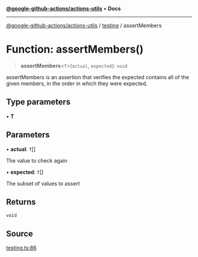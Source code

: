 [**@google-github-actions/actions-utils**](../../README.md) • **Docs**

***

[@google-github-actions/actions-utils](../../modules.md) / [testing](../README.md) / assertMembers

# Function: assertMembers()

> **assertMembers**\<`T`\>(`actual`, `expected`): `void`

assertMembers is an assertion that verifies the expected contains all of the
given members, in the order in which they were expected.

## Type parameters

• **T**

## Parameters

• **actual**: `T`[]

The value to check again

• **expected**: `T`[]

The subset of values to assert

## Returns

`void`

## Source

[testing.ts:86](https://github.com/google-github-actions/actions-utils/blob/main/src/testing.ts#L86)

